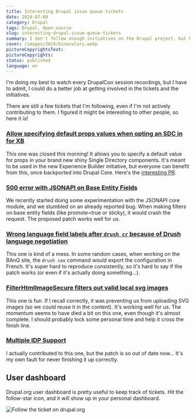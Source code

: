 ```yaml
---
title: Interesting Drupal issue queue tickets
date: 2024-07-09
category: Drupal
tags: Drupal, Open-source
slug: interesting-drupal-issue-queue-tickets
summary: I don't follow enough initiatives on the Drupal project, but here's a few tickets I do follow! 
cover: /images/2024/binoculars.webp
pictureCopyrightsText:
pictureCopyrights: 
status: published
language: en
---
```


I'm doing my best to watch every DrupalCon session recordings, but I have to admit, I could do a better job at getting
involved in the tickets and the initiatives.

There are still a few tickets that I'm following, even if I'm not actively contributing to them. I figured it might be interesting to other people, so here it is!

### [Allow specifying default props values when opting an SDC in for XB](https://www.drupal.org/project/experience_builder/issues/3452397)

This one was closed this morning!
It allows you to specify a default value for props in your brand new shiny Single Directory components.
It's meant to be used in the new Experience Builder initiative, but everyone can benefit from this, once backported into Drupal Core.
Here's the [interesting PR](https://git.drupalcode.org/project/experience_builder/-/merge_requests/63/diffs#a3623cce4d184762b4733618a86061e519fea6b9).

### [500 error with JSONAPI on Base Entity Fields](https://www.drupal.org/project/field_permissions/issues/3411976)

We recently started doing some experimentation with the JSONAPI core module, and we stumbled on an already reported bug.
When making filters on base entity fields (like promote=true or sticky), it would crash the request.
The proposed patch works well for us.

### [Wrong language field labels after `drush cr` because of Drush language negotiation](https://www.drupal.org/project/drupal/issues/3221375)

This one is kind of a mess.
In some random cases, when working on the BAnQ site, the `drush cex` command would export the configuration in French.
It's super hard to reproduce consistently, so it's hard to say if the patch works (or even if it's actually doing something...).

### [FilterHtmlImageSecure filters out valid local svg images](https://www.drupal.org/project/drupal/issues/2855653)

This one is fun.
If I recall correctly, it was preventing us from uploading SVG images (so we could reuse it in the content).
It's working well for us.
The momentum seems to have died a bit on this one, even though it's almost complete.
I should probably lock some personal time and help it cross the finish line.

### [Multiple IDP Support](https://www.drupal.org/project/samlauth/issues/3088092)

I actually contributed to this one, but the patch is so out of date now... It's my own fault for never finishing it up correctly.

## User dashboard

Drupal.org user dashboard is pretty useful to keep track of tickets.
Hit the follow-star icon, and it will show up in your personal dashboard.

![Follow the ticket on drupal.org](/images/2024/follow.png)
